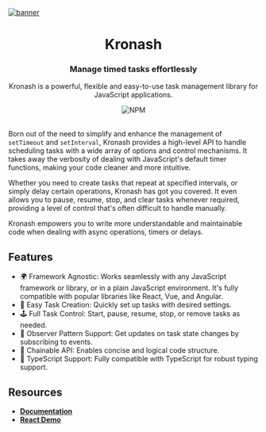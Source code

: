 <a href="https://kronash-docs.vercel.app" target="_blank" rel="noopener">
  <picture>
    <img alt="banner" src="https://github.com/oktaysenkan/kronash/assets/42527467/284439a3-8428-46d3-9168-095c8137e6f8" />
  </picture>
</a>

<h1 align="center">Kronash</h1>

<h3 align="center">Manage timed tasks effortlessly</h3>

<div align="center">
  <p>Kronash is a powerful, flexible and easy-to-use task management library for JavaScript applications.</p>
  <img alt="NPM" src="https://img.shields.io/badge/license-MIT-black">
</div>

<br />

Born out of the need to simplify and enhance the management of `setTimeout` and `setInterval`, Kronash provides a high-level API to handle scheduling tasks with a wide array of options and control mechanisms. It takes away the verbosity of dealing with JavaScript's default timer functions, making your code cleaner and more intuitive.

Whether you need to create tasks that repeat at specified intervals, or simply delay certain operations, Kronash has got you covered. It even allows you to pause, resume, stop, and clear tasks whenever required, providing a level of control that's often difficult to handle manually.

Kronash empowers you to write more understandable and maintainable code when dealing with async operations, timers or delays.

## Features

- 🌍 Framework Agnostic: Works seamlessly with any JavaScript framework or library, or in a plain JavaScript environment. It's fully compatible with popular libraries like React, Vue, and Angular.
- 🚀 Easy Task Creation: Quickly set up tasks with desired settings.
- 🕹️ Full Task Control: Start, pause, resume, stop, or remove tasks as needed.
- 👀 Observer Pattern Support: Get updates on task state changes by subscribing to events.
- 🔗 Chainable API: Enables concise and logical code structure.
- 💅 TypeScript Support: Fully compatible with TypeScript for robust typing support.

## Resources

- **[Documentation](https://kronash-docs.vercel.app/)**
- **[React Demo](https://kronash-react-demo.vercel.app/)**
